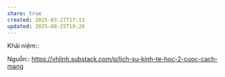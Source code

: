 ```yaml
---
share: true
created: 2025-03-27T17:13
updated: 2025-08-25T19:28
---
```

Khái niệm:: 

Nguồn:: https://vhlinh.substack.com/p/lich-su-kinh-te-hoc-2-cuoc-cach-mang